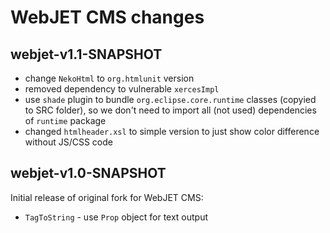 # WebJET CMS changes

## webjet-v1.1-SNAPSHOT

- change `NekoHtml` to `org.htmlunit` version
- removed dependency to vulnerable `xercesImpl`
- use `shade` plugin to bundle `org.eclipse.core.runtime` classes (copyied to SRC folder), so we don't need to import all (not used) dependencies of `runtime` package
- changed `htmlheader.xsl` to simple version to just show color difference without JS/CSS code

## webjet-v1.0-SNAPSHOT

Initial release of original fork for WebJET CMS:

- `TagToString` - use `Prop` object for text output